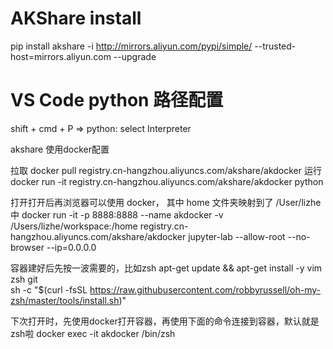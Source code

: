 # AKShare install

pip install akshare -i http://mirrors.aliyun.com/pypi/simple/ --trusted-host=mirrors.aliyun.com  --upgrade

# VS Code python 路径配置
shift + cmd + P => python: select Interpreter

akshare 使用docker配置

拉取
docker pull registry.cn-hangzhou.aliyuncs.com/akshare/akdocker
运行
docker run -it registry.cn-hangzhou.aliyuncs.com/akshare/akdocker python

打开打开后再浏览器可以使用 docker， 其中 home 文件夹映射到了 /User/lizhe 中
docker run -it -p 8888:8888 --name akdocker -v /Users/lizhe/workspace:/home registry.cn-hangzhou.aliyuncs.com/akshare/akdocker jupyter-lab --allow-root --no-browser --ip=0.0.0.0

容器建好后先按一波需要的，比如zsh
apt-get update && apt-get install -y vim zsh git   
sh -c "$(curl -fsSL https://raw.githubusercontent.com/robbyrussell/oh-my-zsh/master/tools/install.sh)"

下次打开时，先使用docker打开容器，再使用下面的命令连接到容器，默认就是zsh啦
docker exec -it akdocker /bin/zsh